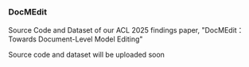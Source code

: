 ### DocMEdit

Source Code and Dataset of our ACL 2025 findings paper, "DocMEdit： Towards 
Document-Level Model Editing"


Source code and dataset will be uploaded soon